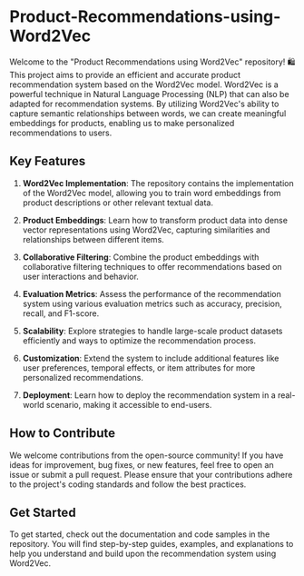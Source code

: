 # Product-Recommendations-using-Word2Vec
Welcome to the "Product Recommendations using Word2Vec" repository! 🛍️
This project aims to provide an efficient and accurate product recommendation system based on the Word2Vec model. Word2Vec is a powerful technique in Natural Language Processing (NLP) that can also be adapted for recommendation systems. By utilizing Word2Vec's ability to capture semantic relationships between words, we can create meaningful embeddings for products, enabling us to make personalized recommendations to users.

## Key Features

1. **Word2Vec Implementation**: The repository contains the implementation of the Word2Vec model, allowing you to train word embeddings from product descriptions or other relevant textual data.

2. **Product Embeddings**: Learn how to transform product data into dense vector representations using Word2Vec, capturing similarities and relationships between different items.

3. **Collaborative Filtering**: Combine the product embeddings with collaborative filtering techniques to offer recommendations based on user interactions and behavior.

4. **Evaluation Metrics**: Assess the performance of the recommendation system using various evaluation metrics such as accuracy, precision, recall, and F1-score.

5. **Scalability**: Explore strategies to handle large-scale product datasets efficiently and ways to optimize the recommendation process.

6. **Customization**: Extend the system to include additional features like user preferences, temporal effects, or item attributes for more personalized recommendations.

7. **Deployment**: Learn how to deploy the recommendation system in a real-world scenario, making it accessible to end-users.

## How to Contribute

We welcome contributions from the open-source community! If you have ideas for improvement, bug fixes, or new features, feel free to open an issue or submit a pull request. Please ensure that your contributions adhere to the project's coding standards and follow the best practices.

## Get Started

To get started, check out the documentation and code samples in the repository. You will find step-by-step guides, examples, and explanations to help you understand and build upon the recommendation system using Word2Vec.
